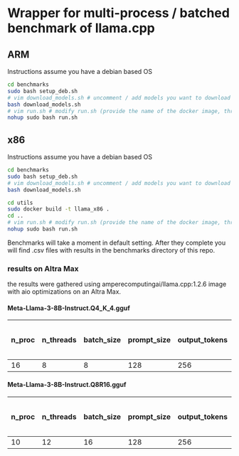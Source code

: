 # Wrapper for multi-process / batched benchmark of llama.cpp


## ARM
Instructions assume you have a debian based OS
```bash
cd benchmarks
sudo bash setup_deb.sh
# vim download_models.sh # uncomment / add models you want to download
bash download_models.sh
# vim run.sh # modify run.sh (provide the name of the docker image, threads, batch sizes etc.)
nohup sudo bash run.sh
```

## x86
Instructions assume you have a debian based OS
```bash
cd benchmarks
sudo bash setup_deb.sh
# vim download_models.sh # uncomment / add models you want to download
bash download_models.sh

cd utils
sudo docker build -t llama_x86 .
cd ..
# vim run.sh # modify run.sh (provide the name of the docker image, threads, batch sizes etc.)
nohup sudo bash run.sh
```

Benchmarks will take a moment in default setting.
After they complete you will find .csv files with results in the benchmarks directory of this repo.

### results on Altra Max
the results were gathered using amperecomputingai/llama.cpp:1.2.6 image with aio optimizations on an Altra Max.

#### Meta-Llama-3-8B-Instruct.Q4_K_4.gguf

| n_proc | n_threads | batch_size | prompt_size | output_tokens | total token generation capability, tps |
|--------|-----------|------------|-------------|---------------|----------------------------------------|
| 16     | 8         | 8          | 128         | 256           | 262.83                                 |


#### Meta-Llama-3-8B-Instruct.Q8R16.gguf

| n_proc | n_threads | batch_size | prompt_size | output_tokens | total token generation capability, tps |
|--------|-----------|------------|-------------|---------------|----------------------------------------|
| 10     | 12        | 16         | 128         | 256           | 294.23                                 |